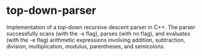 # top-down-parser
Implementation of a top-down recursive descent parser in C++. The parser successfully scans (with the -s flag), parses (with no flag), and evaluates (with the -e flag) arithmetic expressions involving addition, subtraction, division, multiplication, modulus, parentheses, and semicolons.
